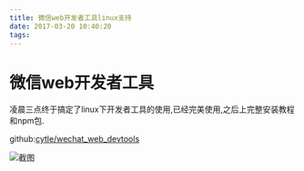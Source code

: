 ```yaml
---
title: 微信web开发者工具linux支持
date: 2017-03-20 10:40:20
tags:
---
```


# 微信web开发者工具

凌晨三点终于搞定了linux下开发者工具的使用,已经完美使用,之后上完整安装教程和npm包.

github:[cytle/wechat_web_devtools](https://github.com/cytle/wechat_web_devtools)

![截图](/uploads/wechatwebtools.png)

